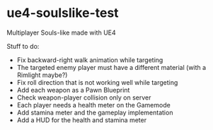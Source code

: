# ue4-soulslike-test
Multiplayer Souls-like made with UE4

Stuff to do:

* Fix backward-right walk animation while targeting
* The targeted enemy player must have a different material (with a Rimlight maybe?)
* Fix roll direction that is not working well while targeting
* Add each weapon as a Pawn Blueprint
* Check weapon-player collision only on server
* Each player needs a health meter on the Gamemode
* Add stamina meter and the gameplay implementation
* Add a HUD for the health and stamina meter
